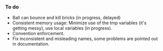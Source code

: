 ### To do
* Ball can bounce and kill bricks (in progress, delayed)
* Consistent memory usage: Minimize use of the tmp variables (it's getting messy), use local variables (in progress).
* Convention enforcement.
* Fix inconsistent and misleading names, some problems are pointed out in documentation.
